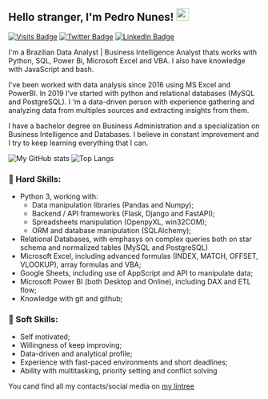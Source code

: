## Hello stranger, I'm Pedro Nunes! <img src="https://media.giphy.com/media/hvRJCLFzcasrR4ia7z/giphy.gif" width="25px">

[![Visits Badge](https://badges.pufler.dev/visits/pedrounes1/pedrounes1)](https://linktr.ee/pedrounes)
[![Twitter Badge](https://img.shields.io/badge/Twitter-Profile-informational?style=flat&logo=twitter&logoColor=white&color=1CA2F1)](https://twitter.com/edunperson)
[![LinkedIn Badge](https://img.shields.io/badge/LinkedIn-Profile-informational?style=flat&logo=linkedin&logoColor=white&color=0D76A8)](https://www.linkedin.com/in/pedro-nunes-719b835a/)

I'm a Brazilian Data Analyst | Business Intelligence Analyst thats works with Python, SQL, Power Bi, Microsoft Excel and VBA. I also have knowledge with JavaScript and bash.

I've been worked with data analysis since 2016 using MS Excel and PowerBI. In 2019 I've started with python and relational databases (MySQL and PostgreSQL). I 'm a data-driven person with experience gathering and analyzing  data from multiples sources and extracting insights from them.

I have a bachelor degree on Business Administration and a specialization on Business Intelligence and Databases. I believe in constant improvement and I try to keep learning everything that I can.

![My GitHub stats](https://github-readme-stats.vercel.app/api?username=pedrounes1&theme=yeblu&show_icons=true&count_private=true)
![Top Langs](https://github-readme-stats.vercel.app/api/top-langs/?username=pedrounes1&theme=yeblu&count_private=true)

### 💼 Hard Skills:
- Python 3, working with:
  - Data manipulation libraries (Pandas and Numpy);
  - Backend / API frameworks (Flask, Django and FastAPI);
  - Spreadsheets manipulation (OpenpyXL, win32COM);
  - ORM and database manipulation (SQLAlchemy);
- Relational Databases, with emphasys on complex queries both on star schema and normalized tables (MySQL and PostgreSQL) 
- Microsoft Excel, including advanced formulas (INDEX, MATCH, OFFSET, VLOOKUP), array formulas and VBA;
- Google Sheets, including use of AppScript and API to manipulate data;
- Microsoft Power BI (both Desktop and Online), including DAX and ETL flow;
- Knowledge with git and github;

### 🌱 Soft Skills:
- Self motivated;
- Willingness of keep improving;
- Data-driven and analytical profile;
- Experience with fast-paced environments and short deadlines;
- Ability with multitasking, priority setting and conflict solving

You cand find all my contacts/social media on [my lintree](https://linktr.ee/pedrounes)

<!--
**pedrounes1/pedrounes1** is a ✨ _special_ ✨ repository because its `README.md` (this file) appears on your GitHub profile.

Here are some ideas to get you started:

- 🔭 I’m currently working on ...
- 🌱 I’m currently learning ...
- 👯 I’m looking to collaborate on ...
- 🤔 I’m looking for help with ...
- 💬 Ask me about ...
- 📫 How to reach me: ...
- 😄 Pronouns: ...
- ⚡ Fun fact: ...
-->
